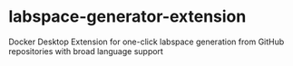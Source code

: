 # labspace-generator-extension
Docker Desktop Extension for one-click labspace generation from GitHub repositories with broad language support
